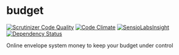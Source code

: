 # budget

[![Scrutinizer Code Quality](https://scrutinizer-ci.com/g/simondubois/budget/badges/quality-score.png?b=master)](https://scrutinizer-ci.com/g/simondubois/budget/?branch=master)
[![Code Climate](https://codeclimate.com/github/simondubois/budget/badges/gpa.svg)](https://codeclimate.com/github/simondubois/budget)
[![SensioLabsInsight](https://insight.sensiolabs.com/projects/924439e9-566b-4579-9941-947dd9e7ca23/mini.png)](https://insight.sensiolabs.com/projects/924439e9-566b-4579-9941-947dd9e7ca23)
[![Dependency Status](https://www.versioneye.com/user/projects/55fbea4d3ed8940014001340/badge.svg?style=flat)](https://www.versioneye.com/user/projects/55fbea4d3ed8940014001340)

Online envelope system money to keep your budget under control
